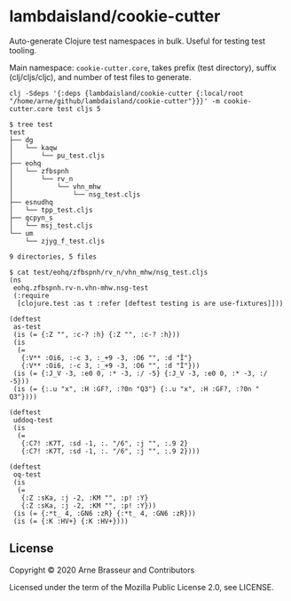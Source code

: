 # lambdaisland/cookie-cutter

Auto-generate Clojure test namespaces in bulk. Useful for testing test tooling.

Main namespace: `cookie-cutter.core`, takes prefix (test directory), suffix
(clj/cljs/cljc), and number of test files to generate.

```
clj -Sdeps '{:deps {lambdaisland/cookie-cutter {:local/root "/home/arne/github/lambdaisland/cookie-cutter"}}}' -m cookie-cutter.core test cljs 5
```

```
$ tree test
test
├── dg
│   └── kaqw
│       └── pu_test.cljs
├── eohq
│   └── zfbspnh
│       └── rv_n
│           └── vhn_mhw
│               └── nsg_test.cljs
├── esnudhq
│   └── tpp_test.cljs
├── qcpyn_s
│   └── msj_test.cljs
└── um
    └── zjyg_f_test.cljs

9 directories, 5 files
```

```
$ cat test/eohq/zfbspnh/rv_n/vhn_mhw/nsg_test.cljs
(ns
 eohq.zfbspnh.rv-n.vhn-mhw.nsg-test
 (:require
  [clojure.test :as t :refer [deftest testing is are use-fixtures]]))

(deftest
 as-test
 (is (= {:Z "", :c-? :h} {:Z "", :c-? :h}))
 (is
  (=
   {:V** :Oi6, :-c 3, :_+9 -3, :O6 "", :d "Î"}
   {:V** :Oi6, :-c 3, :_+9 -3, :O6 "", :d "Î"}))
 (is (= {:J_V -3, :e0 0, :* -3, :/ -5} {:J_V -3, :e0 0, :* -3, :/ -5}))
 (is (= {:.u "x", :H :GF?, :?0n "Q3"} {:.u "x", :H :GF?, :?0n "  Q3"})))

(deftest
 uddoq-test
 (is
  (=
   {:C7! :K7T, :sd -1, :. "/6", :j "", :.9 2}
   {:C7! :K7T, :sd -1, :. "/6", :j "", :.9 2})))

(deftest
 oq-test
 (is
  (=
   {:Z :sKa, :j -2, :KM "", :p! :Y}
   {:Z :sKa, :j -2, :KM "", :p! :Y}))
 (is (= {:*t_ 4, :GN6 :zR} {:*t_ 4, :GN6 :zR}))
 (is (= {:K :HV+} {:K :HV+})))
```

## License

Copyright &copy; 2020 Arne Brasseur and Contributors

Licensed under the term of the Mozilla Public License 2.0, see LICENSE.
